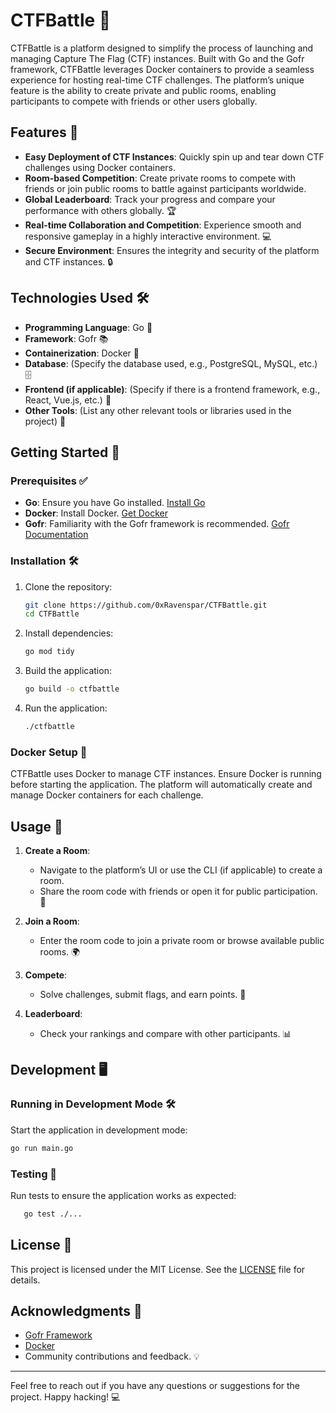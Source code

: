 # CTFBattle 🎯

CTFBattle is a platform designed to simplify the process of launching and managing Capture The Flag (CTF) instances. Built with Go and the Gofr framework, CTFBattle leverages Docker containers to provide a seamless experience for hosting real-time CTF challenges. The platform’s unique feature is the ability to create private and public rooms, enabling participants to compete with friends or other users globally.

## Features 🚀

- **Easy Deployment of CTF Instances**: Quickly spin up and tear down CTF challenges using Docker containers.
- **Room-based Competition**: Create private rooms to compete with friends or join public rooms to battle against participants worldwide.
- **Global Leaderboard**: Track your progress and compare your performance with others globally. 🏆
- **Real-time Collaboration and Competition**: Experience smooth and responsive gameplay in a highly interactive environment. 💻
- **Secure Environment**: Ensures the integrity and security of the platform and CTF instances. 🔒

## Technologies Used 🛠️

- **Programming Language**: Go 🐹
- **Framework**: Gofr 📚
- **Containerization**: Docker 🐳
- **Database**: (Specify the database used, e.g., PostgreSQL, MySQL, etc.) 🗄️
- **Frontend (if applicable)**: (Specify if there is a frontend framework, e.g., React, Vue.js, etc.) 🎨
- **Other Tools**: (List any other relevant tools or libraries used in the project) 🧰

## Getting Started 🎉

### Prerequisites ✅

- **Go**: Ensure you have Go installed. [Install Go](https://golang.org/doc/install)
- **Docker**: Install Docker. [Get Docker](https://docs.docker.com/get-docker/)
- **Gofr**: Familiarity with the Gofr framework is recommended. [Gofr Documentation](https://gofr.dev/)

### Installation 🛠️

1. Clone the repository:
   ```bash
   git clone https://github.com/0xRavenspar/CTFBattle.git
   cd CTFBattle
   ```

2. Install dependencies:
   ```bash
   go mod tidy
   ```

3. Build the application:
   ```bash
   go build -o ctfbattle
   ```

4. Run the application:
   ```bash
   ./ctfbattle
   ```

### Docker Setup 🐳

CTFBattle uses Docker to manage CTF instances. Ensure Docker is running before starting the application. The platform will automatically create and manage Docker containers for each challenge.

## Usage 📖

1. **Create a Room**:
   - Navigate to the platform’s UI or use the CLI (if applicable) to create a room.
   - Share the room code with friends or open it for public participation. 🤝

2. **Join a Room**:
   - Enter the room code to join a private room or browse available public rooms. 🌍

3. **Compete**:
   - Solve challenges, submit flags, and earn points. 🏅

4. **Leaderboard**:
   - Check your rankings and compare with other participants. 📊

## Development 🖥️

### Running in Development Mode 🛠️

Start the application in development mode:
   ```bash
   go run main.go
   ```

### Testing 🧪

Run tests to ensure the application works as expected:
```bash
   go test ./...
```

## License 📜

This project is licensed under the MIT License. See the [LICENSE](LICENSE) file for details.

## Acknowledgments 🙌

- [Gofr Framework](https://gofr.dev/)
- [Docker](https://www.docker.com/)
- Community contributions and feedback. 💡

---

Feel free to reach out if you have any questions or suggestions for the project. Happy hacking! 💻

